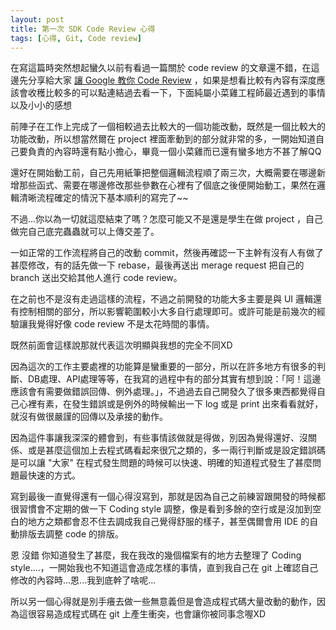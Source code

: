 ```yaml
---
layout: post
title: 第一次 SDK Code Review 心得
tags: [心得, Git, Code review]
---
```


在寫這篇時突然想起蠻久以前有看過一篇關於 code review 的文章還不錯，在這邊先分享給大家 [讓 Google 教你 Code Review](https://medium.com/@ryanyang1221/%E8%AE%93-google-%E6%95%99%E4%BD%A0-code-review-be251d4d81b4) ，如果是想看比較有內容有深度應該會收穫比較多的可以點連結過去看一下，下面純屬小菜雞工程師最近遇到的事情以及小小的感想

前陣子在工作上完成了一個相較過去比較大的一個功能改動，既然是一個比較大的功能改動，所以想當然爾在 project 裡面牽動到的部分就非常的多，一開始知道自己要負責的內容時還有點小擔心，畢竟一個小菜雞而已還有蠻多地方不甚了解QQ

還好在開始動工前，自己先用紙筆把整個邏輯流程順了兩三次，大概需要在哪邊新增那些函式、需要在哪邊修改那些參數在心裡有了個底之後便開始動工，果然在邏輯清晰流程確定的情況下基本順利的寫完了~~

不過...你以為一切就這麼結束了嗎？怎麼可能又不是還是學生在做 project ，自己做完自己底完蟲蟲就可以上傳交差了。

一如正常的工作流程將自己的改動 commit，然後再確認一下主幹有沒有人有做了甚麼修改，有的話先做一下 rebase，最後再送出  merage request 把自己的 branch 送出交給其他人進行 code review。

在之前也不是沒有走過這樣的流程，不過之前開發的功能大多主要是與 UI 邏輯還有控制相關的部分，所以影響範圍較小大多自行處理即可。或許可能是前幾次的經驗讓我覺得好像 code review 不是太花時間的事情。

既然前面會這樣說那就代表這次明顯與我想的完全不同XD

因為這次的工作主要處裡的功能算是蠻重要的一部分，所以在許多地方有很多的判斷、DB處理、API處理等等，在我寫的過程中有的部分其實有想到說：「阿！這邊應該會有需要做錯誤回傳、例外處理。」，不過過去自己開發久了很多東西都覺得自己心裡有素，在發生錯誤或是例外的時候輸出一下 log 或是 print 出來看看就好，就沒有做很嚴謹的回傳以及承接的動作。

因為這件事讓我深深的體會到，有些事情該做就是得做，別因為覺得還好、沒關係、或是甚麼這個加上去程式碼看起來很冗之類的，多一兩行判斷或是設定錯誤碼是可以讓 "大家" 在程式發生問題的時候可以快速、明確的知道程式發生了甚麼問題最快速的方式。

寫到最後一直覺得還有一個心得沒寫到，那就是因為自己之前練習跟開發的時候都很習慣會不定期的做一下 Coding style 調整，像是看到多餘的空行或是沒加到空白的地方之類都會忍不住去調成我自己覺得舒服的樣子，甚至偶爾會用 IDE 的自動排版去調整 code 的排版。

恩 沒錯 你知道發生了甚麼，我在我改的幾個檔案有的地方去整理了 Coding style....，一開始我也不知道這會造成怎樣的事情，直到我自己在 git 上確認自己修改的內容時...恩...我到底幹了啥呢...

所以另一個心得就是別手癢去做一些無意義但是會造成程式碼大量改動的動作，因為這很容易造成程式碼在 git 上產生衝突，也會讓你被同事念喔XD